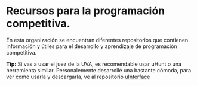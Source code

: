 # Recursos para la programación competitiva.

En esta organización se encuentran diferentes repositorios que contienen información y útiles para el desarrollo y aprendizaje de programación competitiva.

**Tip:** Si vas a usar el juez de la UVA, es recomendable usar uHunt o una herramienta similar. Personalemente desarrollé una bastante cómoda, para ver como usarla y descargarla, ve al repositorio [uInterface](https://github.com/LovetheFrogs/uInterface)

